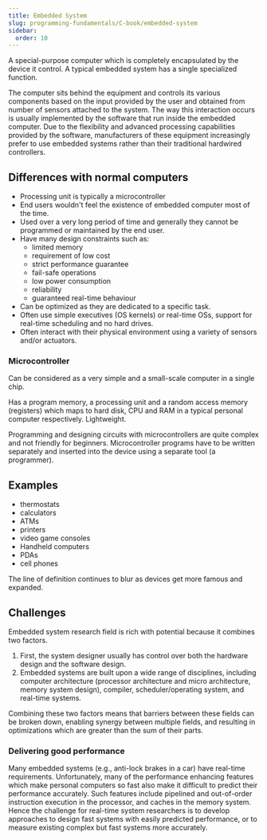 ```yaml
---
title: Embedded System
slug: programming-fundamentals/C-book/embedded-system
sidebar:
  order: 10
---
```


A special-purpose computer which is completely encapsulated by the device it
control. A typical embedded system has a single specialized function.

The computer sits behind the equipment and controls its various components based
on the input provided by the user and obtained from number of sensors attached
to the system. The way this interaction occurs is usually implemented by the
software that run inside the embedded computer. Due to the flexibility and
advanced processing capabilities provided by the software, manufacturers of
these equipment increasingly prefer to use embedded systems rather than their
traditional hardwired controllers.

## Differences with normal computers

- Processing unit is typically a microcontroller
- End users wouldn't feel the existence of embedded computer most of the time.
- Used over a very long period of time and generally they cannot be programmed
  or maintained by the end user.
- Have many design constraints such as:
  - limited memory
  - requirement of low cost
  - strict performance guarantee
  - fail-safe operations
  - low power consumption
  - reliability
  - guaranteed real-time behaviour
- Can be optimized as they are dedicated to a specific task.
- Often use simple executives (OS kernels) or real-time OSs, support for
  real-time scheduling and no hard drives.
- Often interact with their physical environment using a variety of sensors
  and/or actuators.

### Microcontroller

Can be considered as a very simple and a small-scale computer in a single chip.

Has a program memory, a processing unit and a random access memory (registers)
which maps to hard disk, CPU and RAM in a typical personal computer
respectively. Lightweight.

Programming and designing circuits with microcontrollers are quite complex and
not friendly for beginners. Microcontroller programs have to be written
separately and inserted into the device using a separate tool (a programmer).

## Examples

- thermostats
- calculators
- ATMs
- printers
- video game consoles
- Handheld computers
- PDAs
- cell phones

The line of definition continues to blur as devices get more famous and
expanded.

## Challenges

Embedded system research field is rich with potential because it combines two
factors.

1. First, the system designer usually has control over both the hardware design
   and the software design.
2. Embedded systems are built upon a wide range of disciplines, including
   computer architecture (processor architecture and micro architecture, memory
   system design), compiler, scheduler/operating system, and real-time systems.

Combining these two factors means that barriers between these fields can be
broken down, enabling synergy between multiple fields, and resulting in
optimizations which are greater than the sum of their parts.

### Delivering good performance

Many embedded systems (e.g., anti-lock brakes in a car) have real-time
requirements. Unfortunately, many of the performance enhancing features which
make personal computers so fast also make it difficult to predict their
performance accurately. Such features include pipelined and out-of-order
instruction execution in the processor, and caches in the memory system. Hence
the challenge for real-time system researchers is to develop approaches to
design fast systems with easily predicted performance, or to measure existing
complex but fast systems more accurately.
